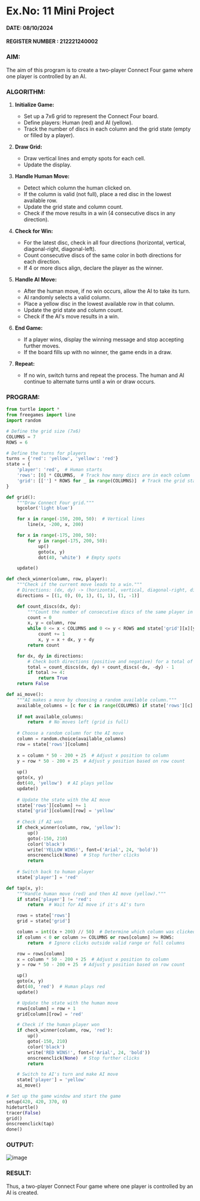 # Ex.No: 11  Mini Project 
#### DATE: 08/10/2024                                                                            
#### REGISTER NUMBER : 212221240002
### AIM: 
The aim of this program is to create a two-player Connect Four game where one player is controlled by an AI.

### ALGORITHM:


1. **Initialize Game:**
   - Set up a 7x6 grid to represent the Connect Four board.
   - Define players: Human (red) and AI (yellow).
   - Track the number of discs in each column and the grid state (empty or filled by a player).

2. **Draw Grid:**
   - Draw vertical lines and empty spots for each cell.
   - Update the display.

3. **Handle Human Move:**
   - Detect which column the human clicked on.
   - If the column is valid (not full), place a red disc in the lowest available row.
   - Update the grid state and column count.
   - Check if the move results in a win (4 consecutive discs in any direction).

4. **Check for Win:**
   - For the latest disc, check in all four directions (horizontal, vertical, diagonal-right, diagonal-left).
   - Count consecutive discs of the same color in both directions for each direction.
   - If 4 or more discs align, declare the player as the winner.

5. **Handle AI Move:**
   - After the human move, if no win occurs, allow the AI to take its turn.
   - AI randomly selects a valid column.
   - Place a yellow disc in the lowest available row in that column.
   - Update the grid state and column count.
   - Check if the AI's move results in a win.

6. **End Game:**
   - If a player wins, display the winning message and stop accepting further moves.
   - If the board fills up with no winner, the game ends in a draw.

7. **Repeat:**
   - If no win, switch turns and repeat the process. The human and AI continue to alternate turns until a win or draw occurs.

### PROGRAM:

```python
from turtle import *
from freegames import line
import random

# Define the grid size (7x6)
COLUMNS = 7
ROWS = 6

# Define the turns for players
turns = {'red': 'yellow', 'yellow': 'red'}
state = {
    'player': 'red',  # Human starts
    'rows': [0] * COLUMNS,  # Track how many discs are in each column
    'grid': [[''] * ROWS for _ in range(COLUMNS)]  # Track the grid state (color of each cell)
}

def grid():
    """Draw Connect Four grid."""
    bgcolor('light blue')

    for x in range(-150, 200, 50):  # Vertical lines
        line(x, -200, x, 200)

    for x in range(-175, 200, 50):
        for y in range(-175, 200, 50):
            up()
            goto(x, y)
            dot(40, 'white')  # Empty spots

    update()

def check_winner(column, row, player):
    """Check if the current move leads to a win."""
    # Directions: (dx, dy) -> (horizontal, vertical, diagonal-right, diagonal-left)
    directions = [(1, 0), (0, 1), (1, 1), (1, -1)]

    def count_discs(dx, dy):
        """Count the number of consecutive discs of the same player in a direction."""
        count = 0
        x, y = column, row
        while 0 <= x < COLUMNS and 0 <= y < ROWS and state['grid'][x][y] == player:
            count += 1
            x, y = x + dx, y + dy
        return count

    for dx, dy in directions:
        # Check both directions (positive and negative) for a total of 4 discs
        total = count_discs(dx, dy) + count_discs(-dx, -dy) - 1
        if total >= 4:
            return True
    return False

def ai_move():
    """AI makes a move by choosing a random available column."""
    available_columns = [c for c in range(COLUMNS) if state['rows'][c] < ROWS]
    
    if not available_columns:
        return  # No moves left (grid is full)
    
    # Choose a random column for the AI move
    column = random.choice(available_columns)
    row = state['rows'][column]
    
    x = column * 50 - 200 + 25  # Adjust x position to column
    y = row * 50 - 200 + 25  # Adjust y position based on row count
    
    up()
    goto(x, y)
    dot(40, 'yellow')  # AI plays yellow
    update()
    
    # Update the state with the AI move
    state['rows'][column] += 1
    state['grid'][column][row] = 'yellow'
    
    # Check if AI won
    if check_winner(column, row, 'yellow'):
        up()
        goto(-150, 210)
        color('black')
        write('YELLOW WINS!', font=('Arial', 24, 'bold'))
        onscreenclick(None)  # Stop further clicks
        return
    
    # Switch back to human player
    state['player'] = 'red'

def tap(x, y):
    """Handle human move (red) and then AI move (yellow)."""
    if state['player'] != 'red':
        return  # Wait for AI move if it's AI's turn

    rows = state['rows']
    grid = state['grid']

    column = int((x + 200) // 50)  # Determine which column was clicked
    if column < 0 or column >= COLUMNS or rows[column] >= ROWS:
        return  # Ignore clicks outside valid range or full columns

    row = rows[column]
    x = column * 50 - 200 + 25  # Adjust x position to column
    y = row * 50 - 200 + 25  # Adjust y position based on row count

    up()
    goto(x, y)
    dot(40, 'red')  # Human plays red
    update()

    # Update the state with the human move
    rows[column] = row + 1
    grid[column][row] = 'red'

    # Check if the human player won
    if check_winner(column, row, 'red'):
        up()
        goto(-150, 210)
        color('black')
        write('RED WINS!', font=('Arial', 24, 'bold'))
        onscreenclick(None)  # Stop further clicks
        return

    # Switch to AI's turn and make AI move
    state['player'] = 'yellow'
    ai_move()

# Set up the game window and start the game
setup(420, 420, 370, 0)
hideturtle()
tracer(False)
grid()
onscreenclick(tap)
done()
```



### OUTPUT:
![image](https://github.com/user-attachments/assets/27f4095b-13f9-4f00-afe5-ea1ee07d1d91)



### RESULT:
Thus, a two-player Connect Four game where one player is controlled by an AI is created.
